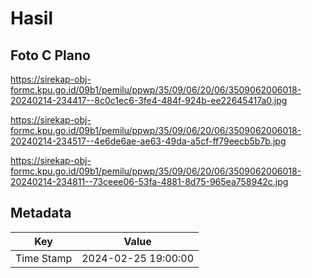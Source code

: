 # Hasil

## Foto C Plano

https://sirekap-obj-formc.kpu.go.id/09b1/pemilu/ppwp/35/09/06/20/06/3509062006018-20240214-234417--8c0c1ec6-3fe4-484f-924b-ee22645417a0.jpg

https://sirekap-obj-formc.kpu.go.id/09b1/pemilu/ppwp/35/09/06/20/06/3509062006018-20240214-234517--4e6de6ae-ae63-49da-a5cf-ff79eecb5b7b.jpg

https://sirekap-obj-formc.kpu.go.id/09b1/pemilu/ppwp/35/09/06/20/06/3509062006018-20240214-234811--73ceee06-53fa-4881-8d75-965ea758942c.jpg


## Metadata

| Key        | Value               |
| ---------- | ------------------- |
| Time Stamp | 2024-02-25 19:00:00 |



